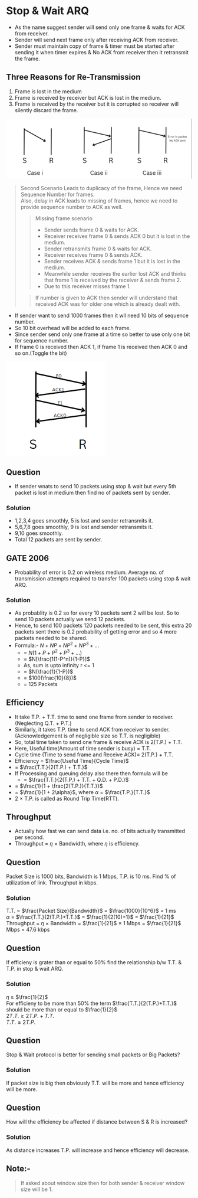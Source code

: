 # Stop & Wait ARQ

- As the name suggest sender will send only one frame & waits for ACK from receiver.
- Sender will send next frame only after receiving ACK from receiver.
- Sender must maintain copy of frame & timer must be started after sending it when timer expires & No ACK from receiver then it retransmit the frame.

## Three Reasons for Re-Transmission
1. Frame is lost in the medium
2. Frame is received by receiver but ACK is lost in the medium.
3. Frame is received by the receiver but it is corrupted so receiver will silently discard the frame.

![Alt text](./Assests/image.png)

> Second Scenario Leads to duplicacy of the frame, Hence we need Sequence Number for frames.  
> Also, delay in ACK leads to missing of frames, hence we need to provide sequence number to ACK as well.
>> Missing frame scenario
>> - Sender sends frame 0 & waits for ACK.
>> - Receiver receives frame 0 & sends ACK 0 but it is lost in the medium.
>> - Sender retransmits frame 0 & waits for ACK.
>> - Receiver receives frame 0 & sends ACK.
>> - Sender receives ACK & sends frame 1 but it is lost in the medium.
>> - Meanwhile sender receives the earlier lost ACK and thinks that frame 1 is received by the receiver & sends frame 2.
>> - Due to this receiver misses frame 1.  
>
>> If number is given to ACK then sender will understand that received ACK was for older one which is already dealt with.

- If sender want to send 1000 frames then it wll need 10 bits of sequence number.
- So 10 bit overhead will be added to each frame.
- Since sender send only one frame at a time so better to use only one bit for sequence number.
- If frame 0 is received then ACK 1, if frame 1 is received then ACK 0 and so on.(Toggle the bit)

![Alt text](./Assests/image1.png)

## Question
- If sender wnats to send 10 packets using stop & wait but every 5th packet is lost in medium then find no of packets sent by sender.

### Solution
- 1,2,3,4 goes smoothly, 5 is lost and sender retransmits it.
- 5,6,7,8 goes smoothly, 9 is lost and sender retransmits it.
- 9,10 goes smoothly.
- Total 12 packets are sent by sender.

## GATE 2006
- Probability of error is 0.2 on wireless medium. Average no. of transmission attempts required to transfer 100 packets using stop & wait ARQ.

### Solution
- As probablity is 0.2 so for every 10 packets sent 2 will be lost. So to send 10 packets actually we send 12 packets.
- Hence, to send 100 packets 120 packets needed to be sent, this extra 20 packets sent there is 0.2 probability of getting error and so 4 more packets needed to be shared.
- Formula:- $N + NP + NP^2 + NP^3 + ...$
  - = $N(1 + P + P^2 + P^3 + ...)$
  - = $N[\frac{1(1-P^n)}{1-P}]$ 
  - As, sum is upto infinity r <= 1
  - = $N(\frac{1}{1-P})$
  - = $100(\frac{10}{8})$
  - = 125 Packets

## Efficiency

- It take T.P. + T.T. time to send one frame from sender to receiver.(Neglecting Q.T. + P.T.)
- Similarly, it takes T.P. time to send ACK from receiver to sender. (Acknowledgement is of negligible size so T.T. is negligible)
- So, total time taken to send one frame & receive ACK is 2(T.P.) + T.T.
- Here, Useful time(Amount of time sender is busy) = T.T.
- Cycle time (Time to send frame and Receive ACK)= 2(T.P.) + T.T.
- Efficiency = $\frac{Useful Time}{Cycle Time}$
- = $\frac{T.T.}{2(T.P.) + T.T.}$
- If Processing and queuing delay also there then formula will be
  - = $\frac{T.T.}{2(T.P.) + T.T. + Q.D. + P.D.}$
- = $\frac{1}{1 + \frac{2(T.P.)}{T.T.}}$
- = $\frac{1}{1 + 2\alpha}$, where $\alpha$ = $\frac{T.P.}{T.T.}$
- 2 $\times$ T.P. is called as Round Trip Time(RTT).

## Throughput

- Actually how fast we can send data i.e. no. of bits actually transmitted per second.
- Throughput = $\eta$ $\times$ Bandwidth, where $\eta$ is efficiency.

## Question 
Packet Size is 1000 bits, Bandwidth is 1 Mbps, T.P. is 10 ms. Find % of utilization of link. Throughput in kbps.

### Solution
T.T. = $\frac{Packet Size}{Bandwidth}$ = $\frac{1000}{10^6}$ = 1 ms  
$\alpha$ = $\frac{T.T.}{2(T.P.)+T.T.}$ = $\frac{1}{2(10)+1}$ = $\frac{1}{21}$  
Throughput = $\eta$ $\times$ Bandwidth = $\frac{1}{21}$ $\times$ 1 Mbps = $\frac{1}{21}$ Mbps = 47.6 kbps

## Question
If efficieny is grater than or equal to 50% find the relationship b/w T.T. & T.P. in stop & wait ARQ.

### Solution
$\eta$ $\geq$ $\frac{1}{2}$  
For efficieny to be more than 50% the term $\frac{T.T.}{2(T.P.)+T.T.}$ should be more than or equal to $\frac{1}{2}$  
$2 T.T. \geq 2 T.P. + T.T.$  
$T.T. \geq 2 T.P.$  

## Question
Stop & Wait protocol is better for sending small packets or Big Packets?

### Solution
If packet size is big then obviously T.T. will be more and hence efficiency will be more.

## Question
How will the efficiency be affected if distance between S & R is increased?

### Solution
As distance increases T.P. will increase and hence efficiency will decrease.

## Note:-
> If asked about window size then for both sender & receiver window size will be 1. 